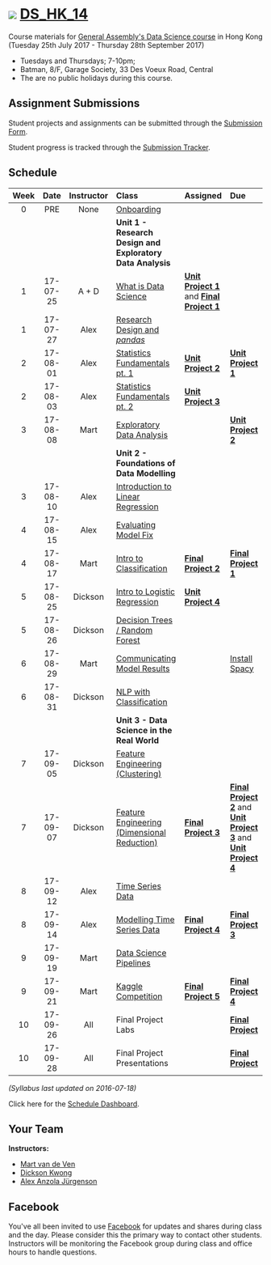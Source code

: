 # ![](https://ga-dash.s3.amazonaws.com/production/assets/logo-9f88ae6c9c3871690e33280fcf557f33.png) [DS_HK_14](https://github.com/ga-students/DS_HK_14)

Course materials for [General Assembly's Data Science course](https://generalassemb.ly/education/data-science/hong-kong) in Hong Kong (Tuesday 25th July 2017 - Thursday 28th September 2017)

* Tuesdays and Thursdays; 7-10pm;
* Batman, 8/F, Garage Society, 33 Des Voeux Road, Central
* The are no public holidays during this course.

## Assignment Submissions

Student projects and assignments can be submitted through the [Submission Form](<DICKSON>).

Student progress is tracked through the [Submission Tracker](<DICKSON>).

## Schedule

| Week | Date | Instructor | Class | Assigned | Due |
|:---:|:---:|:---:|:---|:---|:---|
| 0 | PRE | None | [Onboarding](https://docs.google.com/document/d/1N-zVkcYfUiWuTLCqOwNihyx9ysI8JCxfe4Vh419zzGM/) | | |
| | | | **Unit 1 - Research Design and Exploratory Data Analysis** | | |
| 1 | 17-07-25 | A + D | [What is Data Science](./lessons/lesson-01) |**[Unit Project 1](./projects/unit-projects/project-1)** and **[Final Project 1](./projects/final-projects/01-lightning-talk)**| |
| 1 | 17-07-27 | Alex | [Research Design and _pandas_](./lessons/lesson-02) | | |
| 2 | 17-08-01 | Alex | [Statistics Fundamentals pt. 1](./lessons/lesson-03) | **[Unit Project 2](./projects/unit-projects/project-2)** | **[Unit Project 1](./projects/unit-projects/project-1)** |
| 2 | 17-08-03 | Alex | [Statistics Fundamentals pt. 2](./lessons/lesson-04) | **[Unit Project 3](./projects/unit-projects/project-3)** | |
| 3 | 17-08-08 | Mart | [Exploratory Data Analysis](./lessons/lesson-05) | | **[Unit Project 2](./projects/unit-projects/project-2)** |
| | | | **Unit 2 - Foundations of Data Modelling** | | |
| 3 | 17-08-10 | Alex | [Introduction to Linear Regression](./lessons/lesson-06) | | |
| 4 | 17-08-15 | Alex | [Evaluating Model Fix](./lessons/lesson-07) | | |
| 4 | 17-08-17 | Mart | [Intro to Classification](./lessons/lesson-08) | **[Final Project 2](./projects/final-projects/02-experiment-writeup)** | **[Final Project 1](./projects/final-projects/01-lightning-talk)** |
| 5 | 17-08-25 | Dickson | [Intro to Logistic Regression](./lessons/lesson-09) | **[Unit Project 4](./project./projects/unit-projects/project-4)** | |
| 5 | 17-08-26 | Dickson | [Decision Trees / Random Forest](./lessons/lesson-10) | ||
| 6 | 17-08-29 | Mart | [Communicating Model Results](./lessons/lesson-11) | | [Install Spacy](https://spacy.io/docs/usage/) |
| 6 | 17-08-31 | Dickson | [NLP with Classification](./lessons/lesson-12) | | |
| | | | **Unit 3 - Data Science in the Real World** | | |
| 7 | 17-09-05 | Dickson | [Feature Engineering (Clustering)](./lessons/lesson-13) | | |
| 7 | 17-09-07 | Dickson | [Feature Engineering (Dimensional Reduction)](./lessons/lesson-14) | **[Final Project 3](./projects/final-projects/03-exploratory-analysis)** | **[Final Project 2](./projects/final-projects/02-experiment-writeup)** and **[Unit Project 3](./projects/unit-projects/project-3)** and **[Unit Project 4](./projects/unit-projects/project-4)** |
| 8 | 17-09-12 | Alex | [Time Series Data](./lessons/lesson-15) | | |
| 8 | 17-09-14 | Alex | [Modelling Time Series Data](./lessons/lesson-16) | **[Final Project 4](./projects/final-projects/04-notebook-rough-draft)** | **[Final Project 3](./projects/final-projects/03-exploratory-analysis)** |
| 9 | 17-09-19 | Mart | [Data Science Pipelines](./lessons/lesson-17) | | |
| 9 | 17-09-21 | Mart | [Kaggle Competition](./lessons/lesson-18) | **[Final Project 5](./projects/final-projects/05-presentation)** | **[Final Project 4](./projects/final-projects/04-notebook-rough-draft)** |
| 10 | 17-09-26 | All | Final Project Labs | | **[Final Project](./projects/final-projects/05-presentation)** |
| 10 | 17-09-28 | All | Final Project Presentations | | **[Final Project](./projects/final-projects/05-presentation)** |

*(Syllabus last updated on 2016-07-18)*

Click here for the [Schedule Dashboard](https://public.tableau.com/views/GA-DS_HK_14-Schedule/Schedule_Dashboard?:embed=y&:display_count=no&:toolbar=no).

## Your Team

**Instructors:**

+ [Mart van de Ven](mailto:m@droste.hk)
+ [Dickson Kwong](mailto:dickson@droste.hk)
+ [Alex Anzola Jürgenson](mailto:alex@droste.hk)

## Facebook

You've all been invited to use [Facebook](https://www.facebook.com/groups/1513670858707270/) for updates and shares during class and the day.  Please consider this the primary way to contact other students. Instructors will be monitoring the Facebook group during class and office hours to handle questions.
